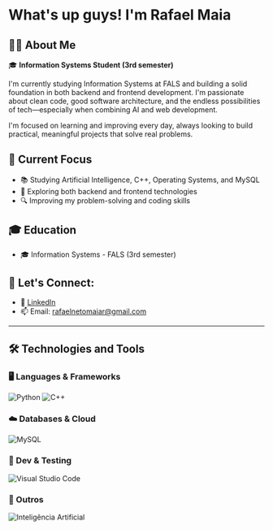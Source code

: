 # What's up guys! I'm Rafael Maia

## 👨‍💻 About Me

🎓 **Information Systems Student (3rd semester)**

I'm currently studying Information Systems at FALS and building a solid foundation in both backend and frontend development. I'm passionate about clean code, good software architecture, and the endless possibilities of tech—especially when combining AI and web development.

I'm focused on learning and improving every day, always looking to build practical, meaningful projects that solve real problems.

## 💼 Current Focus
- 📚 Studying Artificial Intelligence, C++, Operating Systems, and MySQL
- 🚀 Exploring both backend and frontend technologies
- 🔍 Improving my problem-solving and coding skills

## 🎓 Education
- 🎓 Information Systems - FALS (3rd semester)

## 🤝 Let's Connect:
- 🔗 [LinkedIn](https://linkedin.com/in/rafael-maia-508554232)
- 📫 Email: rafaelnetomaiar@gmail.com

---

## 🛠️ Technologies and Tools

### 🖥️ Languages & Frameworks
![Python](https://img.shields.io/badge/Python-3776AB?style=flat-square&logo=python&logoColor=white)
![C++](https://img.shields.io/badge/C%2B%2B-%2300599C.svg?style=flat-square&logo=c%2B%2B&logoColor=white)

### ☁️ Databases & Cloud
![MySQL](https://img.shields.io/badge/MySQL-%2300f.svg?style=flat-square&logo=mysql&logoColor=white)

### 🧪 Dev & Testing
![Visual Studio Code](https://img.shields.io/badge/Visual_Studio_Code-0078D4?style=flat-square&logo=visual%20studio%20code&logoColor=white)

### 🧠 Outros
![Inteligência Artificial](https://img.shields.io/badge/Artificial_Intelligence-%23808080.svg?style=flat-square&logo=_)
